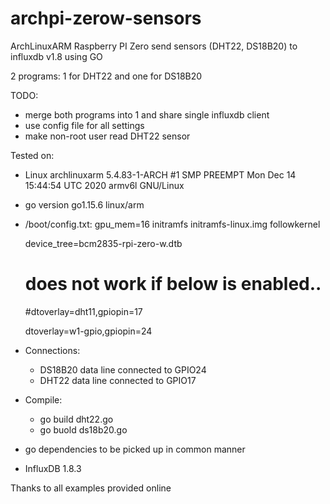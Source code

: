 # archpi-zerow-sensors
ArchLinuxARM Raspberry PI Zero send sensors (DHT22, DS18B20) to influxdb v1.8 using GO


2 programs: 1 for DHT22 and one for DS18B20

TODO:
* merge both programs into 1 and share single influxdb client
* use config file for all settings
* make non-root user read DHT22 sensor

Tested on:
* Linux archlinuxarm 5.4.83-1-ARCH #1 SMP PREEMPT Mon Dec 14 15:44:54 UTC 2020 armv6l GNU/Linux
* go version go1.15.6 linux/arm
* /boot/config.txt:
	gpu_mem=16
	initramfs initramfs-linux.img followkernel

	device_tree=bcm2835-rpi-zero-w.dtb

	# does not work if below is enabled..
	#dtoverlay=dht11,gpiopin=17

	dtoverlay=w1-gpio,gpiopin=24
* Connections:
	- DS18B20 data line connected to GPIO24
 	- DHT22 data line connected to GPIO17

* Compile:
    - go build dht22.go
    - go buold ds18b20.go

* go dependencies to be picked up in common manner

* InfluxDB 1.8.3

Thanks to all examples provided online
